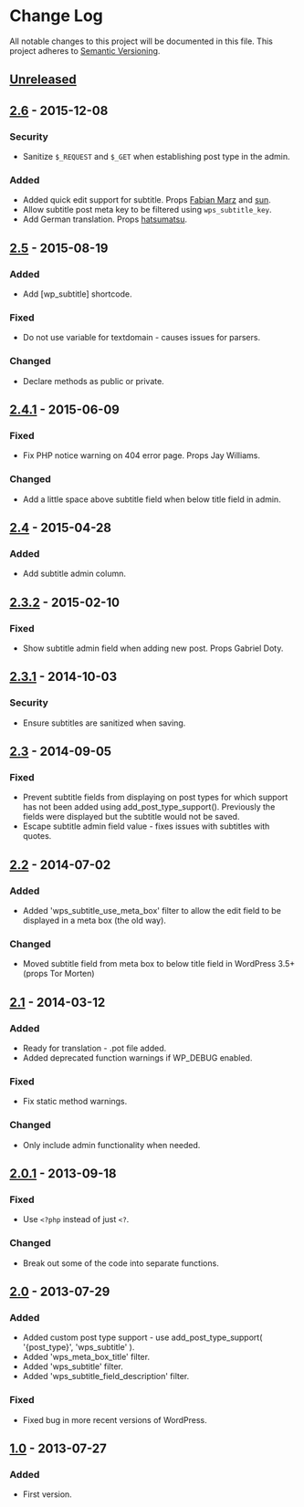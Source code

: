 # Change Log
All notable changes to this project will be documented in this file.
This project adheres to [Semantic Versioning](http://semver.org/).

## [Unreleased]

## [2.6] - 2015-12-08

### Security
- Sanitize `$_REQUEST` and `$_GET` when establishing post type in the admin.

### Added
- Added quick edit support for subtitle. Props [Fabian Marz](https://github.com/fabianmarz) and [sun](https://github.com/sun).
- Allow subtitle post meta key to be filtered using `wps_subtitle_key`.
- Add German translation. Props [hatsumatsu](https://github.com/hatsumatsu).

## [2.5] - 2015-08-19

### Added
- Add [wp_subtitle] shortcode.

### Fixed
- Do not use variable for textdomain - causes issues for parsers.

### Changed
- Declare methods as public or private.

## [2.4.1] - 2015-06-09

### Fixed
- Fix PHP notice warning on 404 error page. Props Jay Williams.

### Changed
- Add a little space above subtitle field when below title field in admin.

## [2.4] - 2015-04-28

### Added
- Add subtitle admin column.

## [2.3.2] - 2015-02-10

### Fixed
- Show subtitle admin field when adding new post. Props Gabriel Doty.

## [2.3.1] - 2014-10-03

### Security
- Ensure subtitles are sanitized when saving.

## [2.3] - 2014-09-05

### Fixed
- Prevent subtitle fields from displaying on post types for which support has not been added using add_post_type_support(). Previously the fields were displayed but the subtitle would not be saved.
- Escape subtitle admin field value - fixes issues with subtitles with quotes.

## [2.2] - 2014-07-02

### Added
- Added 'wps_subtitle_use_meta_box' filter to allow the edit field to be displayed in a meta box (the old way).

### Changed
- Moved subtitle field from meta box to below title field in WordPress 3.5+ (props Tor Morten)

## [2.1] - 2014-03-12

### Added
- Ready for translation - .pot file added.
- Added deprecated function warnings if WP_DEBUG enabled.

### Fixed
- Fix static method warnings.

### Changed
- Only include admin functionality when needed.

## [2.0.1] - 2013-09-18

### Fixed
- Use `<?php` instead of just `<?`.

### Changed
- Break out some of the code into separate functions.

## [2.0] - 2013-07-29

### Added
- Added custom post type support - use add_post_type_support( '{post_type}', 'wps_subtitle' ).
- Added 'wps_meta_box_title' filter.
- Added 'wps_subtitle' filter.
- Added 'wps_subtitle_field_description' filter.

### Fixed
- Fixed bug in more recent versions of WordPress.

## [1.0] - 2013-07-27

### Added
- First version.

[Unreleased]: https://github.com/benhuson/wp-subtitle/compare/2.6...HEAD
[2.6]: https://github.com/benhuson/wp-subtitle/compare/2.5...2.6
[2.5]: https://github.com/benhuson/wp-subtitle/compare/2.4.1...2.5
[2.4.1]: https://github.com/benhuson/wp-subtitle/compare/2.4...2.4.1
[2.4]: https://github.com/benhuson/wp-subtitle/compare/2.3.2...2.4
[2.3.2]: https://github.com/benhuson/wp-subtitle/compare/2.3.1...2.3.2
[2.3.1]: https://github.com/benhuson/wp-subtitle/compare/2.3...2.3.1
[2.3]: https://github.com/benhuson/wp-subtitle/compare/2.2...2.3
[2.2]: https://github.com/benhuson/wp-subtitle/compare/2.1...2.2
[2.1]: https://github.com/benhuson/wp-subtitle/compare/2.0.1...2.1
[2.0.1]: https://github.com/benhuson/wp-subtitle/compare/2.0...2.0.1
[2.0]: https://github.com/benhuson/wp-subtitle/compare/1.0...2.0
[1.0]: https://github.com/benhuson/wp-subtitle/tree/1.0
